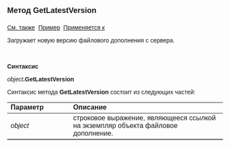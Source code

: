 <html>
<head>
<title>Файловое дополнение\GetLatestVersion</title>
</head>

<body>

<p><strong><font size="4" face="Arial">Метод GetLatestVersion<br>
<br>
</font></strong><font face="Arial"><a href="../AsAttachment.html">См. 
также</a>&nbsp;
<u>Пример</u>&nbsp; <a href="../AsAttachment.html">Применяется к</a></font></p>

<p><font face="Arial">Загружает новую версию файлового дополнения с 
сервера.&nbsp;</font></p>

<p class="label">&nbsp;</p>

<p class="label"><font face="Arial"><b>Синтаксис</b></font></p>

<p><font face="Arial"><em>object</em><strong>.GetLatestVersion</strong></font></p>

<p><font face="Arial">Синтаксис метода <strong>GetLatestVersion</strong>
состоит из следующих частей:</font></p>

<table border="1" cellPadding="5" cols="2" frame="below" rules="rows">
<TBODY>
  <tr vAlign="top">
    <td class="label" width="29%"><font face="Arial"><b>Параметр</b></font></td>
    <td class="label" width="71%"><font face="Arial"><strong>Описание</strong></font></td>
  </tr>
  <tr>
    <td width="29%"><em><font face="Arial">object</font></em></td>
    <td width="71%"><font face="Arial">строковое выражение, являющееся 
	ссылкой на экземпляр объекта файловое дополнение.</font></td>
  </tr>
</TBODY>
</table>
</body>
</html>
